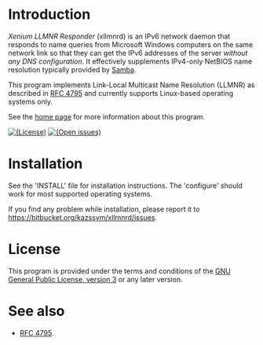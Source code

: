 # Introduction

<dfn>Xenium LLMNR Responder</dfn> (xllmnrd) is an IPv6 network daemon that
responds to name queries from Microsoft Windows computers on the same network
link so that they can get the IPv6 addresses of the server _without any DNS
configuration_.  It effectively supplements IPv4-only NetBIOS name resolution
typically provided by [Samba][].

This program implements Link-Local Multicast Name Resolution (LLMNR) as
described in [RFC 4795][] and currently supports Linux-based operating systems
only.

See the [home page][] for more information about this program.

[Home page]: https://www.vx68k.org/xllmnrd
[RFC 4795]: https://tools.ietf.org/html/rfc4795 "Link-Local Multicast Name Resolution (LLMNR)"
[Samba]: https://www.samba.org/

[![(License)](https://img.shields.io/badge/license-GPL--3.0--or--later-blue.svg)][GPL-3.0]
[![(Open issues)](https://img.shields.io/bitbucket/issues/kazssym/xllmnrd.svg)][open issues]

[Open issues]: https://bitbucket.org/kazssym/xllmnrd/issues?status=new&status=open

# Installation

See the 'INSTALL' file for installation instructions.  The 'configure' should
work for most supported operating systems.

If you find any problem while installation, please report it to
<https://bitbucket.org/kazssym/xllmnrd/issues>.

# License

This program is provided under the terms and conditions of the [GNU General
Public License, version 3][GPL-3.0] or any later version.

[GPL-3.0]: https://opensource.org/licenses/GPL-3.0

# See also

  - [RFC 4795][].
